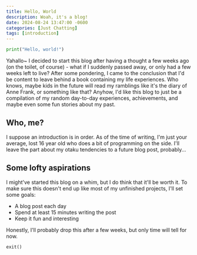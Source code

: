 ```yaml
---
title: Hello, World
description: Woah, it's a blog!
date: 2024-08-24 13:47:00 -0600
categories: [Just Chatting]
tags: [introduction]
---
```


```python
print("Hello, world!")
```

Yahallo~ I decided to start this blog after having a thought a few weeks ago (on the toilet, of course) - what if I suddenly passed away, or only had a few weeks left to live? After some pondering, I came to the conclusion that I'd be content to leave behind a book containing my life experiences. Who knows, maybe kids in the future will read my ramblings like it's the diary of Anne Frank, or something like that? Anyhow, I'd like this blog to just be a compilation of my random day-to-day experiences, achievements, and maybe even some fun stories about my past.

## Who, me?

I suppose an introduction is in order. As of the time of writing, I'm just your average, lost 16 year old who does a bit of programming on the side. I'll leave the part about my otaku tendencies to a future blog post, probably...

## Some lofty aspirations

I might've started this blog on a whim, but I do think that it'll be worth it. To make sure this doesn't end up like most of my unfinished projects, I'll set some goals:

- A blog post each day
- Spend at least 15 minutes writing the post
- Keep it fun and interesting

Honestly, I'll probably drop this after a few weeks, but only time will tell for now.

```python
exit()
```